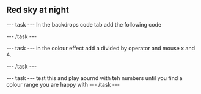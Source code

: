 ## Red sky at night

--- task ---
In the backdrops code tab add the following code

--- /task ---

--- task ---
in the colour effect add a divided by operator and mouse x and 4. 

--- /task ---

--- task ---
test this and play aournd with teh numbers until you find a colour range you are happy with
--- /task ---
